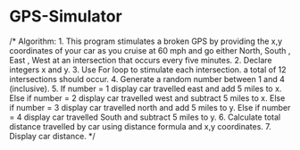 # GPS-Simulator
/*
        Algorithm:
        1. This program stimulates a broken GPS by providing the x,y coordinates of your car as you cruise at 60 mph and go either North, South , East , West at an intersection that occurs every five minutes.
        2. Declare integers x and y.
        3. Use For loop to stimulate each intersection. a total of 12 intersections should occur.
        4. Generate a random number between 1 and 4 (inclusive).
        5. If number = 1 display car travelled east and add 5 miles to x.
           Else if number = 2 display car travelled west and subtract 5 miles to x.
           Else if number = 3 display car travelled north and add 5 miles to y.
           Else if number = 4 display car travelled South and subtract 5 miles to y.
        6. Calculate total distance travelled by car using distance formula and x,y coordinates.
        7. Display car distance.
         */
